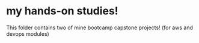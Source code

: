 # my hands-on studies! 
This folder contains two of mine bootcamp capstone projects! (for aws and devops modules)
